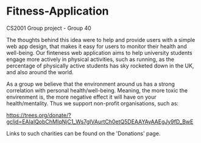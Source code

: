 # Fitness-Application

CS2001 Group project - Group 40

The thoughts behind this idea were to help and provide users with a simple web app design, that makes it easy for users to monitor their health and well-being. Our finteness web application aims to help university students engage more actively in physical activities, such as running, as the percentage of physically active students has sky rocketed down in the UK, and also around the world.

As a group we believe that the environment around us has a strong correlation with personal health/well-being. Meaning, the more toxic the envirenment is, the more negative effect it will have on your health/mentality. Thus we support non-profit organisations, such as:

https://trees.org/donate/?gclid=EAIaIQobChMIqNjC1_Ws7gIVAurtCh0etQ5DEAAYAyAAEgJy9fD_BwE

Links to such charities can be found on the 'Donations' page.

